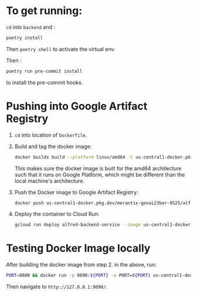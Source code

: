 # To get running:
`cd` into `backend` and :
```bash
poetry install
```

Then `poetry shell` to activate the virtual env.

Then :
```bash
poetry run pre-commit install
```
to install the pre-commit hooks.

# Pushing into Google Artifact Registry
1. `cd` into location of `Dockerfile`.
2. Build and tag the docker image:
    ```bash
    docker buildx build --platform linux/amd64 -t us-central1-docker.pkg.dev/merantix-genai23ber-9525/alfred-cr/alfred-backend  .
    ```
    This makes sure the docker image is built for the amd64 architecture such that it runs on Google Platform, which might be different than the local machine's architecture.

3. Push the Docker image to Google Artifact Registry:
    ```bash
    docker push us-central1-docker.pkg.dev/merantix-genai23ber-9525/alfred-cr/alfred-backend
    ```

4. Deploy the container to Cloud Run:
    ```bash
    gcloud run deploy alfred-backend-service --image us-central1-docker.pkg.dev/merantix-genai23ber-9525/alfred-cr/alfred-backend
    ```
# Testing Docker Image locally
After building the docker image from step 2. in the above, run:
```bash
PORT=8080 && docker run -p 9090:${PORT} -e PORT=${PORT} us-central1-docker.pkg.dev/merantix-genai23ber-9525/alfred-cr/alfred-backend
```
Then navigate to `http://127.0.0.1:9090/`.
